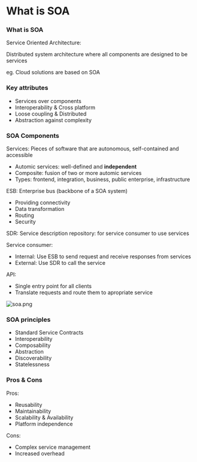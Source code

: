 # What is SOA


### What is SOA
Service Oriented Architecture:

Distributed system architecture where all components are designed to be services

eg. Cloud solutions are based on SOA

### Key attributes
- Services over components
- Interoperability & Cross platform
- Loose coupling & Distributed
- Abstraction against complexity

### SOA Components
Services: Pieces of software that are autonomous, self-contained and accessible
- Automic services: well-defined and **independent**
- Composite: fusion of two or more automic services
- Types: frontend, integration, business, public enterprise, infrastructure

ESB: Enterprise bus (backbone of a SOA system)
- Providing connectivity
- Data transformation
- Routing
- Security 

SDR: Service description repository: for service consumer to use services


Service consumer:
- Internal: Use ESB to send request and receive responses from services
- External: Use SDR to call the service

API:
- Single entry point for all clients
- Translate requests and route them to apropriate service

![soa.png](/images/soa.png)

### SOA principles
- Standard Service Contracts
- Interoperability
- Composability
- Abstraction
- Discoverability
- Statelessness

### Pros & Cons
Pros:
- Reusability
- Maintainability
- Scalability & Availability
- Platform independence

Cons:
- Complex service management
- Increased overhead


